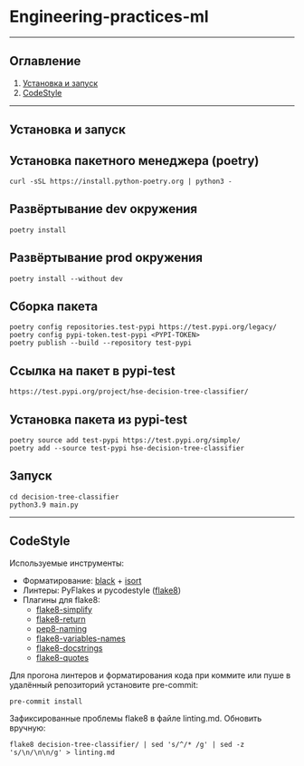 # Engineering-practices-ml

----

## Оглавление

1. [Установка и запуск](#Установка-и-запуск)
2. [СodeStyle](#CodeStyle)

____

## Установка и запуск

## Установка пакетного менеджера (poetry)

```shell
curl -sSL https://install.python-poetry.org | python3 -
```

## Развёртывание dev окружения

```shell
poetry install
```

## Развёртывание prod окружения

```shell
poetry install --without dev
```

## Сборка пакета

```shell
poetry config repositories.test-pypi https://test.pypi.org/legacy/
poetry config pypi-token.test-pypi <PYPI-TOKEN>
poetry publish --build --repository test-pypi
```

## Ссылка на пакет в pypi-test

```
https://test.pypi.org/project/hse-decision-tree-classifier/
```

## Установка пакета из pypi-test

```shell
poetry source add test-pypi https://test.pypi.org/simple/
poetry add --source test-pypi hse-decision-tree-classifier
```

## Запуск

```shell
cd decision-tree-classifier
python3.9 main.py
```

____

## CodeStyle

Используемые инструменты:
* Форматирование: [black](https://github.com/psf/black) + [isort](https://github.com/PyCQA/isort)
* Линтеры: PyFlakes и pycodestyle ([flake8](https://github.com/PyCQA/flake8))
* Плагины для flake8:
  * [flake8-simplify](https://github.com/MartinThoma/flake8-simplify)
  * [flake8-return](https://github.com/afonasev/flake8-return)
  * [pep8-naming](https://github.com/PyCQA/pep8-naming)
  * [flake8-variables-names](https://github.com/best-doctor/flake8-variables-names)
  * [flake8-docstrings](https://github.com/pycqa/flake8-docstrings)
  * [flake8-quotes](https://github.com/zheller/flake8-quotes)

Для прогона линтеров и форматирования кода при коммите или пуше в удалённый репозиторий установите pre-commit:

```shell
pre-commit install
```

Зафиксированные проблемы flake8 в файле linting.md. Обновить вручную:

```shell
flake8 decision-tree-classifier/ | sed 's/^/* /g' | sed -z 's/\n/\n\n/g' > linting.md
````
